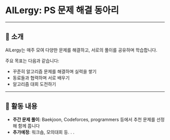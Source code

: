 # AlLergy: PS 문제 해결 동아리

<!--**AlLergy**는 알고리즘 문제 해결을 좋아하는 사람들이 모인 동아리입니다. 함께 문제를 풀고, 토론하며, 성장하는 것을 목표로 하고 있습니다. 초보자부터 알고리즘에 관심있는 모든 학생들을 환영합니다-->

---

## 📌 소개
AlLergy는 매주 모여 다양한 문제를 해결하고, 서로의 풀이를 공유하며 학습합니다.

주요 목표는 다음과 같습니다:
- 꾸준히 알고리즘 문제를 해결하며 실력을 쌓기
- 동료들과 협력하며 서로 배우기
- 알고리즘 대회 도전하기

---

## 🚀 활동 내용
- **주간 문제 풀이**: Baekjoon, Codeforces, programmers 등에서 추천 문제를 선정해 함께 풉니다
- **추가예정**: 워크숍, 모의대회 등. . .
